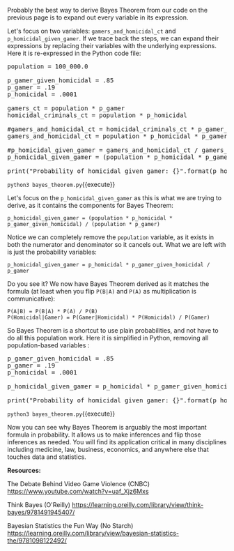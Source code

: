 Probably the best way to derive Bayes Theorem from our code on the previous page is to expand out every variable in its expression. 

Let's focus on two variables: `gamers_and_homicidal_ct` and `p_homicidal_given_gamer`. If we trace back the steps, we can expand their expressions by replacing their variables with the underlying expressions. Here it is re-expressed in the Python code file: 

<pre class="file" data-filename="bayes_theorem.py" data-target="replace">
population = 100_000.0

p_gamer_given_homicidal = .85
p_gamer = .19
p_homicidal = .0001

gamers_ct = population * p_gamer
homicidal_criminals_ct = population * p_homicidal

#gamers_and_homicidal_ct = homicidal_criminals_ct * p_gamer_given_homicidal
gamers_and_homicidal_ct = population * p_homicidal * p_gamer_given_homicidal

#p_homicidal_given_gamer = gamers_and_homicidal_ct / gamers_ct
p_homicidal_given_gamer = (population * p_homicidal * p_gamer_given_homicidal) / (population * p_gamer)

print("Probability of homicidal given gamer: {}".format(p_homicidal_given_gamer))
</pre>

`python3 bayes_theorem.py`{{execute}}

Let's focus on the `p_homicidal_given_gamer` as this is what we are trying to derive, as it contains the components for Bayes Theorem:

```
p_homicidal_given_gamer = (population * p_homicidal * p_gamer_given_homicidal) / (population * p_gamer)
```

Notice we can completely remove the `population` variable, as it exists in both the numerator and denominator so it cancels out. What we are left with is just the probability variables:

```
p_homicidal_given_gamer = p_homicidal * p_gamer_given_homicidal / p_gamer
```

Do you see it? We now have Bayes Theorem derived as it matches the formula (at least when you flip `P(B|A)` and `P(A)` as multiplication is communicative):  

```
P(A|B) = P(B|A) * P(A) / P(B)
P(Homicidal|Gamer) = P(Gamer|Homicidal) * P(Homicidal) / P(Gamer)
```

So Bayes Theorem is a shortcut to use plain probabilities, and not have to do all this population work. Here it is simplified in Python, removing all population-based variables : 

<pre class="file" data-filename="bayes_theorem.py" data-target="replace">
p_gamer_given_homicidal = .85
p_gamer = .19
p_homicidal = .0001

p_homicidal_given_gamer = p_homicidal * p_gamer_given_homicidal / p_gamer

print("Probability of homicidal given gamer: {}".format(p_homicidal_given_gamer))
</pre>

`python3 bayes_theorem.py`{{execute}}


Now you can see why Bayes Theorem is arguably the most important formula in probability. It allows us to make inferences and flip those inferences as needed. You will find its application critical in many disciplines including medicine, law, business, economics, and anywhere else that touches data and statistics. 

**Resources:**

The Debate Behind Video Game Violence (CNBC)
https://www.youtube.com/watch?v=uaf_Xjz6Mxs

Think Bayes (O'Reilly)
https://learning.oreilly.com/library/view/think-bayes/9781491945407/

Bayesian Statistics the Fun Way (No Starch)
https://learning.oreilly.com/library/view/bayesian-statistics-the/9781098122492/
